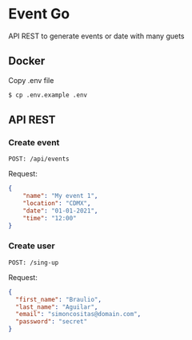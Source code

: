 # Event Go

API REST to generate events or date with many guets

## Docker

Copy .env file

```sh
$ cp .env.example .env
```

## API REST

### Create event

`POST: /api/events`

Request:

```json
{
	"name": "My event 1",
	"location": "CDMX",
	"date": "01-01-2021",
	"time": "12:00"
}
```

### Create user

`POST: /sing-up`

Request:

```json
{
  "first_name": "Braulio",
  "last_name": "Aguilar",
  "email": "simoncositas@domain.com",
  "password": "secret"
}
```
